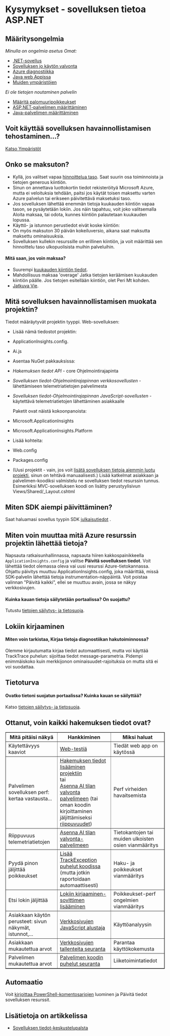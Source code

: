 <properties 
    pageTitle="Vianmääritys ja kysymyksiisi hakemuksen tiedot" 
    description="Valitse jokin Visual Studio hakemuksen tiedot epäselvä tai ei toimi? Kokeile tätä." 
    services="application-insights" 
    documentationCenter=".net"
    authors="alancameronwills" 
    manager="douge"/>

<tags 
    ms.service="application-insights" 
    ms.workload="mobile" 
    ms.tgt_pltfrm="ibiza" 
    ms.devlang="na" 
    ms.topic="article" 
    ms.date="08/24/2016" 
    ms.author="awills"/>
 
# <a name="questions---application-insights-for-aspnet"></a>Kysymykset - sovelluksen tietoa ASP.NET

## <a name="configuration-problems"></a>Määritysongelmia

*Minulla on ongelmia asetus Omat:*

* [.NET-sovellus](app-insights-asp-net-troubleshoot-no-data.md)
* [Sovelluksen jo käytön valvonta](app-insights-monitor-performance-live-website-now.md#troubleshooting)
* [Azure diagnostiikka](app-insights-azure-diagnostics.md)
* [Java web Appissa](app-insights-java-troubleshoot.md)
* [Muiden ympäristöjen](app-insights-platforms.md)

*Ei ole tietojen noutaminen palvelin*

* [Määritä palomuuripoikkeukset](app-insights-ip-addresses.md)
* [ASP.NET-palvelimen määrittäminen](app-insights-monitor-performance-live-website-now.md)
* [Java-palvelimen määrittäminen](app-insights-java-agent.md)


## <a name="can-i-use-application-insights-with-"></a>Voit käyttää sovelluksen havainnollistamisen tehostaminen...?

[Katso Ympäristöt][platforms]


## <a name="is-it-free"></a>Onko se maksuton?

* Kyllä, jos valitset vapaa [hinnoittelua taso](app-insights-pricing.md). Saat suurin osa toiminnoista ja tietojen generous kiintiön. 
* Sinun on annettava luottokortin tiedot rekisteröityä Microsoft Azure, mutta ei veloituksia tehdään, paitsi jos käytät toisen maksettu varten Azure palvelun tai erikseen päivitettävä maksetuksi taso.
* Jos sovelluksen lähettää enemmän tietoja kuukauden kiintiön vapaa tason, se pysäytetään lokiin. Jos näin tapahtuu, voit joko valitsemalla Aloita maksaa, tai odota, kunnes kiintiön palautetaan kuukauden lopussa.
* Käyttö- ja istunnon perustiedot eivät koske kiintiön:
* On myös maksuton 30 päivän kokeiluversio, aikana saat maksutta maksettu ominaisuuksia.
* Sovelluksen kullekin resurssille on erillinen kiintiön, ja voit määrittää sen hinnoittelu taso ulkopuolisista muihin palveluihin.

#### <a name="what-do-i-get-if-i-pay"></a>Mitä saan, jos voin maksaa?

* Suurempi [kuukauden kiintiön tiedot](https://azure.microsoft.com/pricing/details/application-insights/).
* Mahdollisuus maksaa 'overage' Jatka tietojen keräämisen kuukauden kiintiön päälle. Jos tietojen esitellään kiintiön, olet Peri Mt kohden.
* [Jatkuva Vie](app-insights-export-telemetry.md).


## <a name="q14"></a>Mitä sovelluksen havainnollistamisen muokata projektin?

Tiedot määräytyvät projektin tyyppi. Web-sovelluksen:


+ Lisää nämä tiedostot projektin:

 + ApplicationInsights.config. 
 + Ai.js


+ Asentaa NuGet pakkauksissa:

 -  *Hakemuksen tiedot API* - core Ohjelmointirajapinta

 -  *Sovelluksen tiedot-Ohjelmointirajapinnan verkkosovellusten* - lähettämiseen telemetriatietojen palvelimesta

 -  *Sovelluksen tiedot-Ohjelmointirajapinnan JavaScript-sovellusten* - käytettävä telemetriatietojen lähettäminen asiakkaalle

    Paketit ovat näistä kokoonpanoista:

 - Microsoft.ApplicationInsights

 - Microsoft.ApplicationInsights.Platform

+ Lisää kohteita:

 - Web.config

 - Packages.config

+ (Uusi projektit - vain, jos voit [lisätä sovelluksen tietoja aiemmin luotu projekti][start], sinun on tehtävä manuaalisesti.) Lisää katkelmat asiakkaan ja palvelimen-koodiksi valmistelu ne sovelluksen tiedot resurssin tunnus. Esimerkiksi MVC-sovelluksen koodi on lisätty perustyylisivun Views/Shared/_Layout.cshtml


## <a name="how-do-i-upgrade-from-older-sdk-versions"></a>Miten SDK aiempi päivittäminen?

Saat haluamasi sovellus tyypin SDK [julkaisutiedot](app-insights-release-notes.md) . 



## <a name="update"></a>Miten voin muuttaa mitä Azure resurssin projektin lähettää tietoja?

Napsauta ratkaisunhallinnassa, napsauta hiiren kakkospainikkeella `ApplicationInsights.config` ja valitse **Päivitä sovelluksen tiedot**. Voit lähettää tiedot olemassa oleva vai uusi resurssi Azure-tietokannassa. Ohjattu päivitys muuttuu ApplicationInsights.config, joka määrittää, missä SDK-palvelin lähettää tietoja instrumentation-näppäintä. Voit poistaa valinnan "Päivitä kaikki", ellei se muuttuu avain, jossa se näkyy verkkosivujen.


#### <a name="data"></a>Kuinka kauan tietoja säilytetään portaalissa? On suojattu?

Tutustu [tietojen säilytys- ja tietosuoja][data].

## <a name="logging"></a>Lokiin kirjaaminen

#### <a name="post"></a>Miten voin tarkistaa, Kirjaa tietoja diagnostiikan hakutoiminnossa?

Olemme kirjautumatta kirjaa tiedot automaattisesti, mutta voi käyttää TrackTrace puhelun: sijoittaa tiedot message-parametria. Pidempi enimmäiskoko kuin merkkijonon ominaisuudet-rajoituksia on mutta sitä ei voi suodattaa. 

## <a name="security"></a>Tietoturva

#### <a name="is-my-data-secure-in-the-portal-how-long-is-it-retained"></a>Ovatko tietoni suojatun portaalissa? Kuinka kauan se säilyttää?

Katso [tietojen säilytys- ja tietosuoja][data].


## <a name="q17"></a>Ottanut, voin kaikki hakemuksen tiedot ovat?

<table border="1">
<tr><th>Mitä pitäisi näkyä</th><th>Hankkiminen</th><th>Miksi haluat</th></tr>
<tr><td>Käytettävyys kaaviot</td><td><a href="../app-insights-monitor-web-app-availability/">Web-testiä</a></td><td>Tiedät web app on käytössä</td></tr>
<tr><td>Palvelimen sovelluksen perf: kertaa vastausta...
</td><td><a href="../app-insights-asp-net/">Hakemuksen tiedot lisääminen projektiin</a><br/>tai <br/><a href="../app-insights-monitor-performance-live-website-now/">Asenna AI tilan valvonta palvelimeen</a> (tai oman koodin kirjoittaminen jäljittämiseksi <a href="../app-insights-api-custom-events-metrics/#track-dependency">riippuvuudet</a>)</td><td>Perf virheiden havaitsemista</td></tr>
<tr><td>Riippuvuus telemetriatietojen</td><td><a href="../app-insights-monitor-performance-live-website-now/">Asenna AI tilan valvonta-palvelimeen</a></td><td>Tietokantojen tai muiden ulkoisten osien vianmääritys</td></tr>
<tr><td>Pyydä pinon jäljittää poikkeukset</td><td><a href="../app-insights-search-diagnostic-logs/#exceptions">Lisää TrackException puhelut koodissa</a> (mutta jotkin raportoidaan automaattisesti)</td><td>Haku- ja poikkeukset vianmääritys</td></tr>
<tr><td>Etsi lokin jäljittää</td><td><a href="../app-insights-search-diagnostic-logs/">Lokiin kirjaaminen-sovittimen lisääminen</a></td><td>Poikkeukset-perf ongelmien vianmääritys</td></tr>
<tr><td>Asiakkaan käytön perusteet: sivun näkymät, istunnot,...</td><td><a href="../app-insights-javascript/">Verkkosivujen JavaScript alustaja</a></td><td>Käyttöanalyysin</td></tr>
<tr><td>Asiakkaan mukautettua arvot</td><td><a href="../app-insights-api-custom-events-metrics/">Verkkosivujen tallenteita seuranta</a></td><td>Parantaa käyttökokemusta</td></tr>
<tr><td>Palvelimen mukautettua arvot</td><td><a href="../app-insights-api-custom-events-metrics/">Palvelimen koodin puhelut seuranta</a></td><td>Liiketoimintatiedot</td></tr>
</table>


## <a name="automation"></a>Automaatio

Voit [kirjoittaa PowerShell-komentosarjojen](app-insights-powershell.md) luominen ja Päivitä tiedot sovelluksen resurssit.

## <a name="more-answers"></a>Lisätietoja on artikkelissa

* [Sovelluksen tiedot-keskustelupalsta](https://social.msdn.microsoft.com/Forums/vstudio/en-US/home?forum=ApplicationInsights)


<!--Link references-->

[data]: app-insights-data-retention-privacy.md
[platforms]: app-insights-platforms.md
[start]: app-insights-overview.md
[windows]: app-insights-windows-get-started.md

 